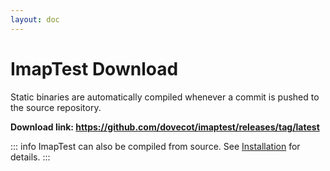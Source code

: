```yaml
---
layout: doc
---
```


# ImapTest Download

Static binaries are automatically compiled whenever a commit is pushed to
the source repository.

**Download link: https://github.com/dovecot/imaptest/releases/tag/latest**

::: info
ImapTest can also be compiled from source. See [Installation](/installation)
for details.
:::
